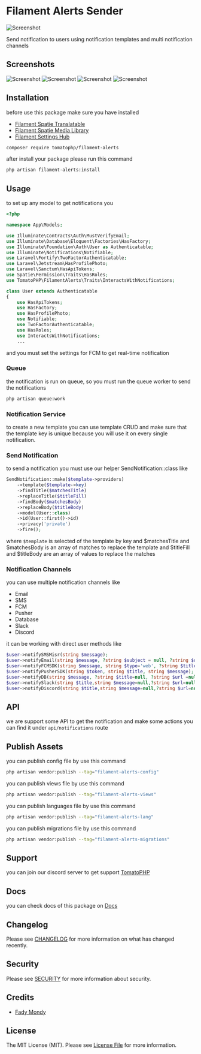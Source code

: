 # Filament Alerts Sender

![Screenshot](https://github.com/tomatophp/filament-alerts/blob/master/filament/content/plugins/images/3x1io-tomato-alerts.jpg)

Send notification to users using notification templates and multi notification channels

## Screenshots

![Screenshot](https://github.com/tomatophp/filament-alerts/raw/master/arts/create-template.png)
![Screenshot](https://github.com/tomatophp/filament-alerts/raw/master/arts/notifications.png)
![Screenshot](https://github.com/tomatophp/filament-alerts/raw/master/arts/notify.png)
![Screenshot](https://github.com/tomatophp/filament-alerts/raw/master/arts/templates.png)

## Installation


before use this package make sure you have installed 

- [Filament Spatie Translatable](https://filamentphp.com/plugins/filament-spatie-translatable)
- [Filament Spatie Media Library](https://filamentphp.com/plugins/filament-spatie-media-library)
- [Filament Settings Hub](https://github.com/tomatophp/filament-settings-hub)

```bash
composer require tomatophp/filament-alerts
```

after install your package please run this command

```bash
php artisan filament-alerts:install
```

## Usage

to set up any model to get notifications you

```php
<?php

namespace App\Models;

use Illuminate\Contracts\Auth\MustVerifyEmail;
use Illuminate\Database\Eloquent\Factories\HasFactory;
use Illuminate\Foundation\Auth\User as Authenticatable;
use Illuminate\Notifications\Notifiable;
use Laravel\Fortify\TwoFactorAuthenticatable;
use Laravel\Jetstream\HasProfilePhoto;
use Laravel\Sanctum\HasApiTokens;
use Spatie\Permission\Traits\HasRoles;
use TomatoPHP\FilamentAlerts\Traits\InteractsWithNotifications;

class User extends Authenticatable
{
    use HasApiTokens;
    use HasFactory;
    use HasProfilePhoto;
    use Notifiable;
    use TwoFactorAuthenticatable;
    use HasRoles;
    use InteractsWithNotifications;
    ...
```

and you must set the settings for FCM to get real-time notification

### Queue

the notification is run on queue, so you must run the queue worker to send the notifications

```bash
php artisan queue:work
```

### Notification Service

to create a new template you can use template CRUD and make sure that the template key is unique because you will use it on every single notification.

### Send Notification

to send a notification you must use our helper SendNotification::class like

```php
SendNotification::make($template->providers)
    ->template($template->key)
    ->findTitle($matchesTitle)
    ->replaceTitle($titleFill)
    ->findBody($matchesBody)
    ->replaceBody($titleBody)
    ->model(User::class)
    ->id(User::first()->id)
    ->privacy('private')
    ->fire();
```

where `$template` is selected of the template by key and $matchesTitle and $matchesBody is an array of matches to replace the template and $titleFill and $titleBody are an array of values to replace the matches


### Notification Channels

you can use multiple notification channels like

- Email
- SMS
- FCM
- Pusher
- Database
- Slack
- Discord

it can be working with direct user methods like

```php
$user->notifySMSMisr(string $message);
$user->notifyEmail(string $message, ?string $subject = null, ?string $url = null);
$user->notifyFCMSDK(string $message, string $type='web', ?string $title=null, ?string $url=null, ?string $image=null, ?string $icon=null, ?array $data=[]);
$user->notifyPusherSDK(string $token, string $title, string $message);
$user->notifyDB(string $message, ?string $title=null, ?string $url =null);
$user->notifySlack(string $title,string $message=null,?string $url=null, ?string $image=null, ?string $webhook=null);
$user->notifyDiscord(string $title,string $message=null,?string $url=null, ?string $image=null, ?string $webhook=null);
```

## API

we are support some API to get the notification and make some actions you can find it under `api/notifications` route

## Publish Assets

you can publish config file by use this command

```bash
php artisan vendor:publish --tag="filament-alerts-config"
```

you can publish views file by use this command

```bash
php artisan vendor:publish --tag="filament-alerts-views"
```

you can publish languages file by use this command

```bash
php artisan vendor:publish --tag="filament-alerts-lang"
```

you can publish migrations file by use this command

```bash
php artisan vendor:publish --tag="filament-alerts-migrations"
```



## Support

you can join our discord server to get support [TomatoPHP](https://discord.gg/Xqmt35Uh)

## Docs

you can check docs of this package on [Docs](https://docs.tomatophp.com/plugins/laravel-package-generator)

## Changelog

Please see [CHANGELOG](CHANGELOG.md) for more information on what has changed recently.

## Security

Please see [SECURITY](SECURITY.md) for more information about security.

## Credits

- [Fady Mondy](mailto:info@3x1.io)

## License

The MIT License (MIT). Please see [License File](LICENSE.md) for more information.
